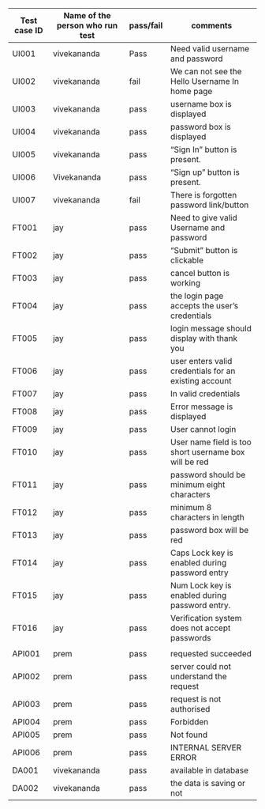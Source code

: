 | Test case ID | Name of the person  who run test | pass/fail | comments                                              |
|--------------|----------------------------------|-----------|-------------------------------------------------------|
|     UI001    |              vivekananda         |     Pass  |           Need valid username and password            |
|     UI002    |              vivekananda         |     fail  |    We can not see the Hello Username  In home page    |
|     UI003    |              vivekananda         |     pass  |               username box is displayed               |
|     UI004    |              vivekananda         |     pass  |                password box is displayed              |
|     UI005    |              vivekananda         |    pass   |              “Sign In” button is present.             |
|     UI006    |             Vivekananda          |    pass   |              “Sign up” button is present.             |
|     UI007    |             vivekananda          |    fail   |        There is forgotten password link/button        |
|     FT001    |                jay               |    pass   |        Need to give valid Username and password       |
|     FT002    |                 jay              |    pass   |              “Submit” button is clickable             |
|     FT003    |                jay               |    pass   |                cancel button is working               |
|     FT004    |                jay               |    pass   |      the login page accepts the user’s credentials    |
|     FT005    |                jay               |    pass   |      login message should display with thank you      |
|     FT006    |                jay               |    pass   | user enters valid credentials for an existing account |
|     FT007    |                jay               |    pass   |                 In valid  credentials                 |
|     FT008    |                jay               |    pass   |  Error message is displayed                           |
|     FT009    |                jay               |    pass   |                   User cannot login                   |
|     FT010    |                jay               |    pass   | User name field is too short username box will be red |
|     FT011    |                jay               |    pass   |      password should be minimum eight characters      |
|     FT012    |                jay               |    pass   |            minimum 8 characters in length             |
|     FT013    |                jay               |    pass   |               password box will be red                |
|     FT014    |                jay               |    pass   |     Caps Lock key is enabled during password entry    |
|     FT015    |                jay               |    pass   |     Num Lock key is enabled during password entry.    |
|     FT016    |                jay               |    pass   |     Verification system does not accept passwords     |
|              |                                  |           |                                                       |
|    API001    |               prem               |    pass   |                  requested succeeded                  |
|    API002    |               prem               |    pass   |        server could not understand the request        |
|    API003    |               prem               |    pass   |               request is not authorised               |
|    API004    |               prem               |    pass   |                       Forbidden                       |
|    API005    |               prem               |    pass   |                       Not found                       |
|    API006    |               prem               |    pass   |                 INTERNAL SERVER ERROR                 |         |                                  |           |                                                       |
|     DA001    |            vivekananda           |    pass   |                 available in database                 |
|     DA002    |            vivekananda           |    pass   |                the data is saving or not              |
